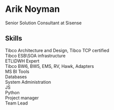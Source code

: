 
# Arik Noyman
Senior Solution Consultant at Sisense
## Skills
Tibco Architecture and Design, Tibco TCP certified  
Tibco ESB\SOA infrastructure   
ETL\DWH Expert  
Tibco BW6, BW5, EMS, RV, Hawk, Adapters  
MS BI Tools  
Databases  
System Administration  
JS  
Python  
Project manager  
Team Lead




